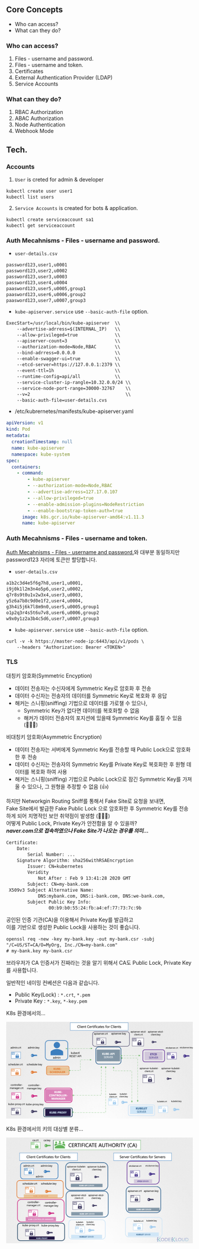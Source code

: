 ## Core Concepts

- Who can access?
- What can they do?

### Who can access?

1. Files - username and password.
2. Files - username and token.
3. Certificates
4. External Authentication Provider (LDAP)
5. Service Accounts

### What can they do?

1. RBAC Authorization
2. ABAC Authorization
3. Node Authentication
4. Webhook Mode

## Tech.

### Accounts

1. `User` is creted for admin & developer

```shell
kubectl create user user1
kubectl list users
```

2. `Service Accounts` is created for bots & application.

```shell
kubectl create serviceaccount sa1
kubectl get serviceaccount
```

### Auth Mecahnisms - Files - username and password.

- `user-details.csv`

```csv
password123,user1,u0001
password123,user2,u0002
password123,user3,u0003
password123,user4,u0004
paasword123,user5,u0005,group1
paasword123,user6,u0006,group2
paasword123,user7,u0007,group3
```

- `kube-apiserver.service` use `--basic-auth-file` option.

```shell
ExecStart=/usr/local/bin/kube-apiserver  \\
    --advertise-adrress=$(INTERNAL_IP)   \\
    --allow-privileged=true              \\
    --apiserver-count=3                  \\
    --authorization-mode=Node,RBAC       \\
    --bind-adrress=0.0.0.0               \\
    --enable-swagger-ui=true             \\
    --etcd-server=https://127.0.0.1:2379 \\
    --event-ttl=1h                       \\
    --runtime-config=api/all             \\
    --service-cluster-ip-rangle=10.32.0.0/24 \\
    --service-node-port-range=30000-32767    \\
    --v=2                                    \\
    --basic-auth-file=user-details.cvs
```

- /etc/kubrernetes/manifests/kube-apiserver.yaml

```yaml
apiVersion: v1
kind: Pod
metadata:
  creationTimestamp: null
  name: kube-apiserver
  namespace: kube-system
spec:
  containers:
    - command:
        - kube-apiserver
        - --authorization-mode=Node,RBAC
        - --advertise-adrress=127.17.0.107
        - --allow-privileged=true
        - --enable-admission-plugins=NodeRestriction
        - --enable-bootstrap-token-auth=true
      image: k8s.gcr.io/kube-apiserver-amd64:v1.11.3
      name: kube-apiserver
```

### Auth Mecahnisms - Files - username and token.

[Auth Mecahnisms - Files - username and password.](#auth-mecahnisms---files---username-and-password)와 대부분 동일하지만 password123 자리에 토큰만 할당합니다.

- `user-details.csv`

```csv
a1b2c3d4e5f6g7h8,user1,u0001,
i9j0k1l2m3n4o5p6,user2,u0002,
q7r8s9t0u1v2w3x4,user3,u0003,
y5z6a7b8c9d0e1f2,user4,u0004,
g3h4i5j6k7l8m9n0,user5,u0005,group1
o1p2q3r4s5t6u7v8,user6,u0006,group2
w9x0y1z2a3b4c5d6,user7,u0007,group3
```

- `kube-apiserver.service` use `--basic-auth-file` option.

```shell
curl -v -k https://master-node-ip:6443/api/v1/pods \
    --headers "Authorization: Bearer <TOKEN>"
```

### TLS

대칭키 암호화(Symmetric Encyption)

- 데이터 전송자는 수신자에게 Symmetric Key로 암호화 후 전송
- 데이터 수신자는 전송자의 데이터를 Symmetric Key로 복호화 후 응답
- 해커는 스니핑(sniffing) 기법으로 데이터를 가로챌 수 있으나,
  - Symmetric Key가 없다면 데이터를 복호화할 수 없음
  - 해커가 데이터 전송자의 포지션에 있을때 Symmetric Key를 훔칠 수 있음 (🤷🏻‍♂️)

비대칭키 암호화(Asymmetric Encryption)

- 데이터 전송자는 서버에게 Symmetric Key를 전송할 때 Public Lock으로 암호화한 후 전송
- 데이터 수신자는 전송자의 Symmetric Key를 Private Key로 복호화한 후 원형 데이터를 복호화 하여 사용
- 해커는 스니핑(sniffing) 기법으로 Public Lock으로 잠긴 Symmetric Key를 가져올 수 있으나, 그 원형을 추정할 수 없음 (👍)

하지만 Networkgin Routing Sniff를 통해서 Fake Site로 요청을 보내면, <br>
Fake Site에서 발급한 Fake Public Lock 으로 암호화한 후 Symmetric Key를 전송하게 되어 치명적인 보안 취약점이 발생함 (🤷🏻‍♂️)
<br>
어떻게 Public Lock, Private Key가 안전함을 알 수 있을까?
<br>
**_naver.com으로 접속하였으나 Fake Site가 나오는 경우를 의미..._**

```shell
Certificate:
    Date:
        Serial Number: ...
    Signature Algorithm: sha256withRSAEncryption
        Issuer: CN=kubernetes
        Veridity
            Not After : Feb 9 13:41:28 2020 GMT
        Subject: CN=my-bank.com
 X509v3 Subject Alternative Name:
            DNS:mybank.com, DNS:i-bank.com, DNS:we-bank.com,
        Subject Public Key Info:
                00:b9:b0:55:24:fb:a4:ef:77:73:7c:9b
```

공인된 인증 기관(CA)을 이용해서 Private Key를 발급하고 <br>
이를 기반으로 생성한 Public Lock을 사용하는 것이 좋습니다.

```shell
openssl req -new -key my-bank.key -out my-bank.csr -subj "/C=US/ST=CA/O=MyOrg, Inc./CN=my-bank.com"
# my-bank.key my-bank.csr
```

브라우저가 CA 인증서가 진짜라는 것을 알기 위해서 CA도 Public Lock, Private Key를 사용합니다.

일반적인 네이밍 컨베션은 다음과 같습니다.

- Public Key(Lock) : `*.crt`, `*.pem`
- Private Key : `*.key`, `*-key.pem`

K8s 환경에서의...

![alt text](image-2.png)

K8s 환경에서의 키의 대상별 분류...

![alt text](image-3.png)
